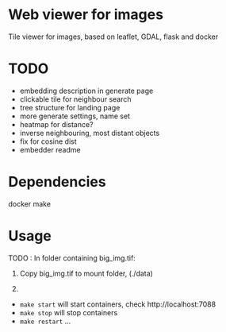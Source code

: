 # Web viewer for images
Tile viewer for images, based on leaflet, GDAL, flask and docker

# TODO
 - embedding description in generate page
 - clickable tile for neighbour search
 - tree structure for landing page
 - more generate settings, name set
 - heatmap for distance?
 - inverse neighbouring, most distant objects
 - fix for cosine dist 
 - embedder readme


# Dependencies
docker
make

# Usage
TODO : In folder containing big_img.tif:

1. Copy big_img.tif  to mount folder, (./data)

2. 
 - `make start` 
        will start containers, check http://localhost:7088
 - `make stop`
        will stop containers
 - `make restart`
        ...


